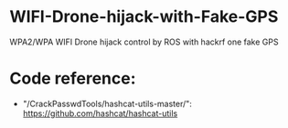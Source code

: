 # WIFI-Drone-hijack-with-Fake-GPS
WPA2/WPA WIFI Drone hijack control by ROS with hackrf one fake GPS


# Code reference:

* "/CrackPasswdTools/hashcat-utils-master/":     https://github.com/hashcat/hashcat-utils


